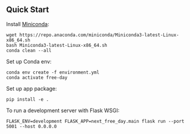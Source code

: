 ## Quick Start

Install [Miniconda](https://docs.conda.io/en/latest/miniconda.html):

    wget https://repo.anaconda.com/miniconda/Miniconda3-latest-Linux-x86_64.sh
    bash Miniconda3-latest-Linux-x86_64.sh
    conda clean --all

Set up Conda env:

    conda env create -f environment.yml
    conda activate free-day

Set up app package:

    pip install -e .
    
To run a development server with Flask WSGI:

    FLASK_ENV=development FLASK_APP=next_free_day.main flask run --port 5001 --host 0.0.0.0
